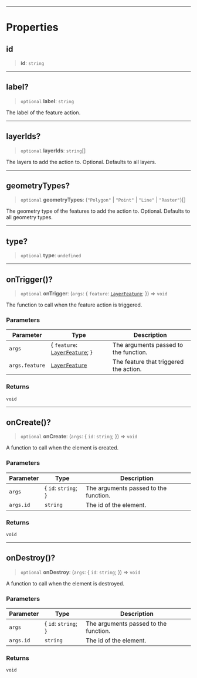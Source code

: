 ***

# Properties

## id

> **id**: `string`

***

## label?

> `optional` **label**: `string`

The label of the feature action.

***

## layerIds?

> `optional` **layerIds**: `string`\[]

The layers to add the action to. Optional. Defaults to all layers.

***

## geometryTypes?

> `optional` **geometryTypes**: (`"Polygon"` | `"Point"` | `"Line"` | `"Raster"`)\[]

The geometry type of the features to add the action to. Optional. Defaults to all geometry types.

***

## type?

> `optional` **type**: `undefined`

***

## onTrigger()?

> `optional` **onTrigger**: (`args`: \{ `feature`: [`LayerFeature`](../Layers/LayerFeature.md); }) => `void`

The function to call when the feature action is triggered.

### Parameters

| Parameter      | Type                                                         | Description                            |
| -------------- | ------------------------------------------------------------ | -------------------------------------- |
| `args`         | \{ `feature`: [`LayerFeature`](../Layers/LayerFeature.md); } | The arguments passed to the function.  |
| `args.feature` | [`LayerFeature`](../Layers/LayerFeature.md)                  | The feature that triggered the action. |

### Returns

`void`

***

## onCreate()?

> `optional` **onCreate**: (`args`: \{ `id`: `string`; }) => `void`

A function to call when the element is created.

### Parameters

| Parameter | Type                 | Description                           |
| --------- | -------------------- | ------------------------------------- |
| `args`    | \{ `id`: `string`; } | The arguments passed to the function. |
| `args.id` | `string`             | The id of the element.                |

### Returns

`void`

***

## onDestroy()?

> `optional` **onDestroy**: (`args`: \{ `id`: `string`; }) => `void`

A function to call when the element is destroyed.

### Parameters

| Parameter | Type                 | Description                           |
| --------- | -------------------- | ------------------------------------- |
| `args`    | \{ `id`: `string`; } | The arguments passed to the function. |
| `args.id` | `string`             | The id of the element.                |

### Returns

`void`
